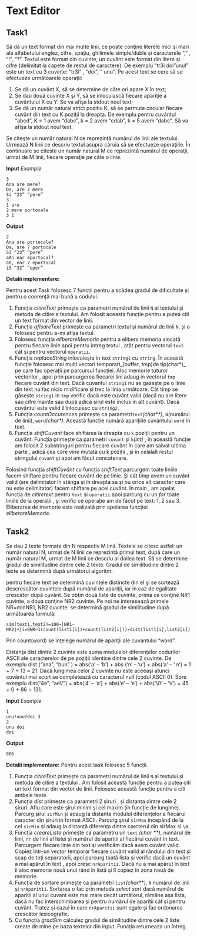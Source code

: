 Text Editor
=========
Task1
-----
Să dă un text format din mai multe linii, ce poate conţine literele mici şi mari ale alfabetului englez, cifre, spațiu, ghilimele simple/duble și caracterele “,” , “!”, “?”. Textul este format din cuvinte, un cuvânt este format din litere și cifre (delimitat la capete de restul de caractere). De exemplu “tr3i doi”unu!” este un text cu 3 cuvinte: “tr3i” , “doi”, “ unu”. Pe acest text se cere să se efectueze următoarele operații:

1. Se dă un cuvânt X, să se determine de câte ori apare X în text;
 2. Se dau două cuvinte X şi Y, să se înlocuiască fiecare apariţie a cuvântului X cu Y. Se va afişa la stdout noul text;
3. Se dă un număr natural strict pozitiv K, să se permute circular fiecare cuvânt din text cu K poziţii la dreapta. De exemplu pentru cuvântul “abcd”, K = 1 avem “dabc”, k = 2 avem “cdab”, k = 5 avem “dabc”. Să va afişa la stdout noul text.

Se citeşte un număr natural N ce reprezintă numărul de linii ale textului. Urmează N linii ce descriu textul asupra căruia să se efectueze operaţiile. În continuare se citește un număr natural M ce reprezintă numărul de operaţii, urmat de M linii, fiecare operaţie pe câte o linie.

**Input**
*Example*
```
3
Ana are mere?
Da, are 7 mere
Si “23” “pere”
3
1 are
2 mere portocale
3 1
```
**Output**
```
2
Ana are portocale?
Da, are 7 portocale
Si “23” “pere”
aAn ear eportocal?
aD, ear 7 eportocal
iS “32” “eper”
```
**Detalii implementare:**

Pentru acest Task folosesc 7 funcții pentru a scădea gradul de dificultate și pentru o coerență mai bună a codului.
  1. Funcția _citireText_ primește ca parametri numărul de linii `N` al textului și metoda de citire a textului. Am folosit aceasta funcție pentru a putea citi un text format din vector de linii.
  2. Funcția _afisareText_ primește ca parametri textul și numărul de linii `N`, și o folosesc pentru a-mi afișa textul.
  3. Folosesc funcția _eliberareMemorie_ pentru a elibera memoria alocată pentru fiecare linie apoi pentru intreg textul , atât pentru vectorul `text` cât și pentru vectorul `operatii`.
 4. Funcția _replaceString_ inlocuiește in text `string1` cu `string`.
În această funcție folosesc mai mulți vectori temporari_(buffer, tmp)de tip(char*)_ pe care fac operații pe parcursul funcției.
Aloc memorie tuturor vectorilor , apoi prin parcurgerea fiecarei lini adaug in vectorul `tmp` fiecare cuvânt din text.
Dacă cuvantul `string1`  nu se gasește pe o linie din text nu fac nicio midificare și trec la linia următoare.
Cât timp se găsește `string1` in `tmp` verific dacă este cuvânt valid (dacă nu are litere sau cifre înainte sau după adică sirul este inclus în alt cuvânt). Dacă cuvântul este valid il înlocuiesc cu `string2`.
5. Funcția _countOccurences_ primește ca parametri`text`_(char**)_, `N`(numărul de linii), `word`_(char*)_. Această funcție numără aparițiile cuvântului `word` în text.
6. Funcția _shiftCuvant_ face shiftarea la dreapta cu `k` poziții pentru un cuvânt. Funcția primește ca parametri `cuvant` și `k`_(int)_ , în această funcție am folosit 2 substringuri pentru fiecare cuvânt în care am salvat ultima parte , adică cea care vine mutată cu k poziții , și în celălalt restul stringului `cuvant` și apoi am făcut concatenare.

Folosind funcția _shiftCuvânt_ cu funcția _shiftText_ parcurgem toate liniile facem shiftare pentru fiecare cuvânt de pe linie.
Și cât timp avem un cuvânt valid (are delimitator în stânga și în dreapta sa  și nu orice alt caracter care nu este delimitator) facem shiftare pe acel cuvânt.
In main , am apelat funcția de _citiretext_ pentru `text` și `operatii` apoi parcurg cu un _for_ toate liniile de la operații , și verific ce operație am de făcut pe text: 1, 2 sau 3. Eliberarea de memorie este realizată prin apelarea funcției _eliberareMemorie_.

Task2
-----
Se dau 2 texte formate din N respectiv M linii. Textele se citesc astfel: un număr natural N, urmat de N linii ce reprezintă primul text, după care un număr natural M, urmat de M linii ce descriu al doilea text. Să se determine gradul de similitudine dintre cele 2 texte. Gradul de similitudine dintre 2 texte se determină după următorul algoritm:

pentru fiecare text se determină cuvintele distincte din el şi se sortează descrescător cuvintele după numărul de apariţii, iar in caz de egalitate crescător după cuvânt. Se obţin două liste de cuvinte, prima ce conţine NR1 cuvinte, a doua conţine NR2 cuvinte. Pe noi ne interesează primele NR=minNR1, NR2 cuvinte.
se determină gradul de similitudine după următoarea formulă:
```
sim(text1,text2)=100∗|NR1–NR2|+∑i=0NR−1(count(list1[i])+count(list2[i]))∗dist(list1[i],list2[i])
```
Prin count(word) se înţelege numărul de apariţii ale cuvantului “word”.

Distanţa dist dintre 2 cuvinte este suma modulelor diferențelor codurilor ASCII ale caracterelor de pe poziții identice dintre cele 2 cuvinte. De exemplu dist (“ana”, “bun” ) = abs(‘a’ – ‘b’) + abs (‘n’ – ‘u’) + abs(‘a’ – ‘ n’) = 1 + 7 + 13 = 21. Dacă lungimea celor 2 cuvinte nu este aceeaşi atunci cuvântul mai scurt se completează cu caracterul null (codul ASCII 0). Spre exemplu dist(“4e”, “aeV”) = abs(‘4’ – ‘a’) + abs(‘e’ – ‘e’) + abs(‘\0’ – ‘V’) = 45 + 0 + 86 = 131.

**Input**
*Example*
```
1
unu!unu?doi 3
2
unu doi
doi
```
**Output**
```
806
```
**Detalii implementare:**
Pentru acest task folosesc 5 funcții.
1. Funcția _citireText_ primește ca parametri numărul de linii `N` al textului și metoda de citire a textului . Am folosit această funcție pentru a putea citi un text format din vector de linii.
Folosesc această funcție pentru a citi ambele texte.
2. Funcția _dist_ primește ca parametri 2 șiruri  , și distanta dintre cele 2 șiruri. Aflu care este șirul minim și cel maxim (in funcție de lungime). Parcurg șirul `sirMin` și adaug la distanta modulul diferențelor a fiecărui caracter din șiruri in format ASCII. Parcurg șirul `sirMax` începând de la cel `sirMin` și adaug  la distanță  diferența dintre carcterul din sirMax si `\0`.
3. Funcția _creareLista_ primește ca parametru un `text` _(char **)_, numărul de linii, `nr` de linii al listei și numărul de apariții al fiecărui cuvânt în text. Parcurgem fiecare linie din text și verificăm dacă avem cuvânt valid. Copiez într-un vector temporar fiecare cuvânt valid al rândului din text și scap de toți separatorii, apoi parcurg toată lista și verific dacă un cuvânt a mai apărut în text , apoi cresc `nrAparitii`.
Dacă nu a mai apărut în text  îi aloc memorie nouă unui rând în listă și îl copiez în zona nouă de memorie.
4. Funcția de sortare primește ca parametri `list`_(char**)_, `N` numărul de linii și `nrAparitii`. Sortarea o fac prin metoda _select sort_ dacă numărul de apariții al unui cuvant este mai mare decât următorul, rămâne așa lista, dacă nu fac interschimbarea și pentru numărul de apariții cât și pentru cuvânt. Tratez și cazul în care `nrAparitii` sunt egale și fac ordonarea crescător lexicografic.
5.  Cu funcția _gradSim_ calculez gradul de similitudine dintre cele 2 liste create de mine pe baza textelor din input. Funcția returneaza un întreg.
